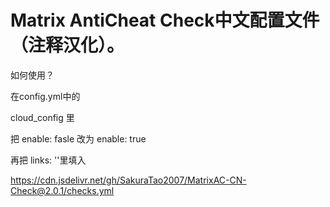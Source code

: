 # Matrix AntiCheat Check中文配置文件（注释汉化）。

如何使用？

在config.yml中的

cloud_config 里

把 enable: fasle 改为 enable: true

再把 links: ''里填入

https://cdn.jsdelivr.net/gh/SakuraTao2007/MatrixAC-CN-Check@2.0.1/checks.yml
